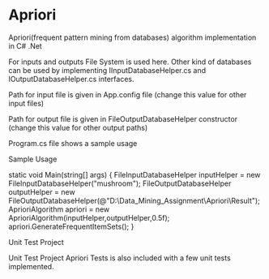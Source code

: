 Apriori
=======

Apriori(frequent pattern mining from databases) algorithm implementation in C# .Net

For inputs and outputs File System is used here. Other kind of databases can be used by implementing IInputDatabaseHelper.cs and IOutputDatabaseHelper.cs interfaces.


Path for input file is given in App.config file (change this value for other input files)

Path for output file is given in FileOutputDatabaseHelper constructor (change this value for other output paths)

Program.cs file shows a sample usage

Sample Usage

static void Main(string[] args)
        {
            FileInputDatabaseHelper inputHelper = new FileInputDatabaseHelper("mushroom");
            FileOutputDatabaseHelper outputHelper = new FileOutputDatabaseHelper(@"D:\Data_Mining_Assignment\Apriori\Result\");
            AprioriAlgorithm apriori = new AprioriAlgorithm(inputHelper,outputHelper,0.5f);
            apriori.GenerateFrequentItemSets();
        }
        
Unit Test Project

Unit Test Project Apriori Tests is also included with a few unit tests implemented.




